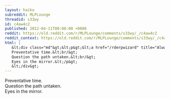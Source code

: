 ```yaml
---
layout: haiku
subreddit: MLPLounge
threadid: s33wy
id: c4aw4c2
published: 2012-04-11T00:00:00 +0000
reddit: https://old.reddit.com/r/MLPLounge/comments/s33wy/_/c4aw4c2
reddit_context: https://old.reddit.com/r/MLPLounge/comments/s33wy/_/c4aw4c2?context=3
html: |
   &lt;div class="md"&gt;&lt;p&gt;&lt;a href="/rderpwizard" title="Always Relevant / Individual Purpose / Paper Bag Princess"&gt;&lt;/a&gt;
   Preventative time.&lt;br/&gt;
   Question the path untaken.&lt;br/&gt;
   Eyes in the mirror.&lt;/p&gt;
   &lt;/div&gt;
---
```


[](/rderpwizard "Always Relevant / Individual Purpose / Paper Bag Princess")
Preventative time.  
Question the path untaken.  
Eyes in the mirror.
